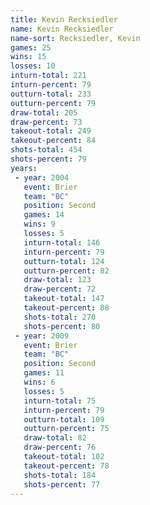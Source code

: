 ```yaml
---
title: Kevin Recksiedler
name: Kevin Recksiedler
name-sort: Recksiedler, Kevin
games: 25
wins: 15
losses: 10
inturn-total: 221
inturn-percent: 79
outturn-total: 233
outturn-percent: 79
draw-total: 205
draw-percent: 73
takeout-total: 249
takeout-percent: 84
shots-total: 454
shots-percent: 79
years:
 - year: 2004
   event: Brier
   team: "BC"
   position: Second
   games: 14
   wins: 9
   losses: 5
   inturn-total: 146
   inturn-percent: 79
   outturn-total: 124
   outturn-percent: 82
   draw-total: 123
   draw-percent: 72
   takeout-total: 147
   takeout-percent: 88
   shots-total: 270
   shots-percent: 80
 - year: 2009
   event: Brier
   team: "BC"
   position: Second
   games: 11
   wins: 6
   losses: 5
   inturn-total: 75
   inturn-percent: 79
   outturn-total: 109
   outturn-percent: 75
   draw-total: 82
   draw-percent: 76
   takeout-total: 102
   takeout-percent: 78
   shots-total: 184
   shots-percent: 77
---
```

